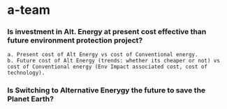 # a-team

### Is investment in Alt. Energy at present cost effective than future environment protection project?
    a. Present cost of Alt Energy vs cost of Conventional energy.
    b. Future cost of Alt Energy (trends: whether its cheaper or not) vs cost of Conventional energy (Env Impact associated cost, cost of technology).

### Is Switching to Alternative Enerygy the future to save the Planet Earth?
